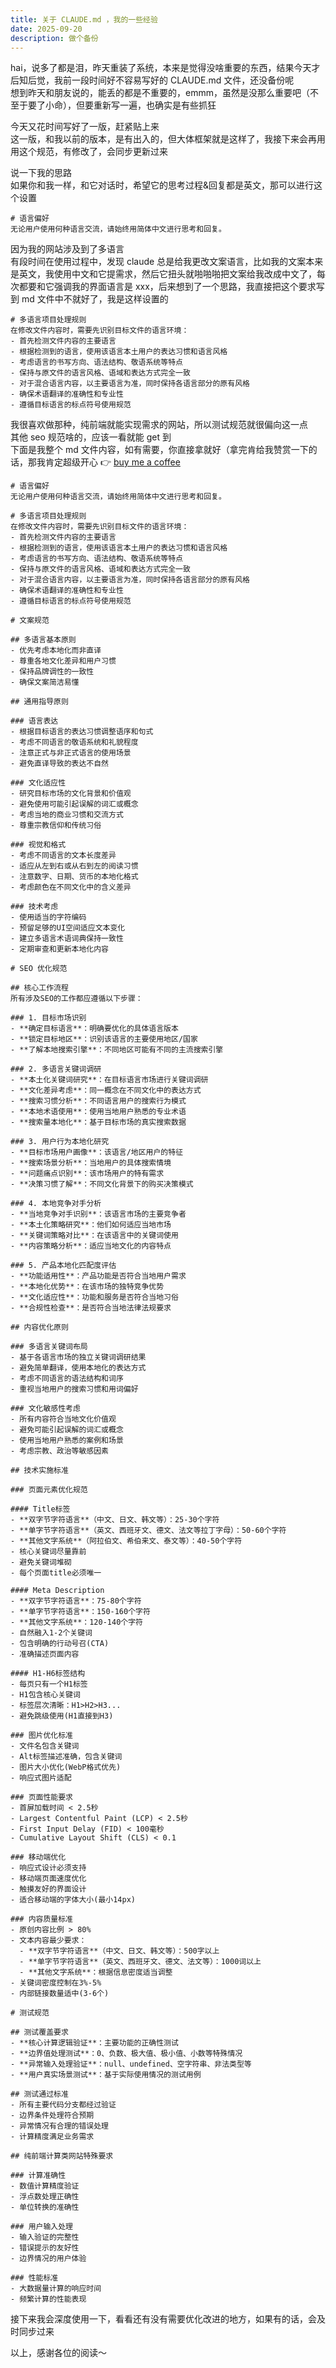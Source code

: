 ```yaml
---
title: 关于 CLAUDE.md ，我的一些经验
date: 2025-09-20
description: 做个备份
---
```


hai，说多了都是泪，昨天重装了系统，本来是觉得没啥重要的东西，结果今天才后知后觉，我前一段时间好不容易写好的 CLAUDE.md 文件，还没备份呢   
想到昨天和朋友说的，能丢的都是不重要的，emmm，虽然是没那么重要吧（不至于要了小命），但要重新写一遍，也确实是有些抓狂

今天又花时间写好了一版，赶紧贴上来   
这一版，和我以前的版本，是有出入的，但大体框架就是这样了，我接下来会再用用这个规范，有修改了，会同步更新过来

说一下我的思路   
如果你和我一样，和它对话时，希望它的思考过程&回复都是英文，那可以进行这个设置   
```
# 语言偏好
无论用户使用何种语言交流，请始终用简体中文进行思考和回复。
```

因为我的网站涉及到了多语言   
有段时间在使用过程中，发现 claude 总是给我更改文案语言，比如我的文案本来是英文，我使用中文和它提需求，然后它扭头就啪啪啪把文案给我改成中文了，每次都要和它强调我的界面语言是 xxx，后来想到了一个思路，我直接把这个要求写到 md 文件中不就好了，我是这样设置的   
```
# 多语言项目处理规则
在修改文件内容时，需要先识别目标文件的语言环境：
- 首先检测文件内容的主要语言
- 根据检测到的语言，使用该语言本土用户的表达习惯和语言风格
- 考虑语言的书写方向、语法结构、敬语系统等特点
- 保持与原文件的语言风格、语域和表达方式完全一致
- 对于混合语言内容，以主要语言为准，同时保持各语言部分的原有风格
- 确保术语翻译的准确性和专业性
- 遵循目标语言的标点符号使用规范
```

我很喜欢做那种，纯前端就能实现需求的网站，所以测试规范就很偏向这一点   
其他 seo 规范啥的，应该一看就能 get 到   
下面是我整个 md 文件内容，如有需要，你直接拿就好（拿完肯给我赞赏一下的话，那我肯定超级开心 👉 [buy me a coffee](/wechat)

```
# 语言偏好
无论用户使用何种语言交流，请始终用简体中文进行思考和回复。

# 多语言项目处理规则
在修改文件内容时，需要先识别目标文件的语言环境：
- 首先检测文件内容的主要语言
- 根据检测到的语言，使用该语言本土用户的表达习惯和语言风格
- 考虑语言的书写方向、语法结构、敬语系统等特点
- 保持与原文件的语言风格、语域和表达方式完全一致
- 对于混合语言内容，以主要语言为准，同时保持各语言部分的原有风格
- 确保术语翻译的准确性和专业性
- 遵循目标语言的标点符号使用规范

# 文案规范

## 多语言基本原则
- 优先考虑本地化而非直译
- 尊重各地文化差异和用户习惯
- 保持品牌调性的一致性
- 确保文案简洁易懂

## 通用指导原则

### 语言表达
- 根据目标语言的表达习惯调整语序和句式
- 考虑不同语言的敬语系统和礼貌程度
- 注意正式与非正式语言的使用场景
- 避免直译导致的表达不自然

### 文化适应性
- 研究目标市场的文化背景和价值观
- 避免使用可能引起误解的词汇或概念
- 考虑当地的商业习惯和交流方式
- 尊重宗教信仰和传统习俗

### 视觉和格式
- 考虑不同语言的文本长度差异
- 适应从左到右或从右到左的阅读习惯
- 注意数字、日期、货币的本地化格式
- 考虑颜色在不同文化中的含义差异

### 技术考虑
- 使用适当的字符编码
- 预留足够的UI空间适应文本变化
- 建立多语言术语词典保持一致性
- 定期审查和更新本地化内容

# SEO 优化规范

## 核心工作流程
所有涉及SEO的工作都应遵循以下步骤：

### 1. 目标市场识别
- **确定目标语言**：明确要优化的具体语言版本
- **锁定目标地区**：识别该语言的主要使用地区/国家
- **了解本地搜索引擎**：不同地区可能有不同的主流搜索引擎

### 2. 多语言关键词调研
- **本土化关键词研究**：在目标语言市场进行关键词调研
- **文化差异考虑**：同一概念在不同文化中的表达方式
- **搜索习惯分析**：不同语言用户的搜索行为模式
- **本地术语使用**：使用当地用户熟悉的专业术语
- **搜索量本地化**：基于目标市场的真实搜索数据

### 3. 用户行为本地化研究
- **目标市场用户画像**：该语言/地区用户的特征
- **搜索场景分析**：当地用户的具体搜索情境
- **问题痛点识别**：该市场用户的特有需求
- **决策习惯了解**：不同文化背景下的购买决策模式

### 4. 本地竞争对手分析
- **当地竞争对手识别**：该语言市场的主要竞争者
- **本土化策略研究**：他们如何适应当地市场
- **关键词策略对比**：在该语言中的关键词使用
- **内容策略分析**：适应当地文化的内容特点

### 5. 产品本地化匹配度评估
- **功能适用性**：产品功能是否符合当地用户需求
- **本地化优势**：在该市场的独特竞争优势
- **文化适应性**：功能和服务是否符合当地习俗
- **合规性检查**：是否符合当地法律法规要求

## 内容优化原则

### 多语言关键词布局
- 基于各语言市场的独立关键词调研结果
- 避免简单翻译，使用本地化的表达方式
- 考虑不同语言的语法结构和词序
- 重视当地用户的搜索习惯和用词偏好

### 文化敏感性考虑
- 所有内容符合当地文化价值观
- 避免可能引起误解的词汇或概念
- 使用当地用户熟悉的案例和场景
- 考虑宗教、政治等敏感因素

## 技术实施标准

### 页面元素优化规范

#### Title标签
- **双字节字符语言**（中文、日文、韩文等）：25-30个字符
- **单字节字符语言**（英文、西班牙文、德文、法文等拉丁字母）：50-60个字符
- **其他文字系统**（阿拉伯文、希伯来文、泰文等）：40-50个字符
- 核心关键词尽量靠前
- 避免关键词堆砌
- 每个页面title必须唯一

#### Meta Description
- **双字节字符语言**：75-80个字符
- **单字节字符语言**：150-160个字符
- **其他文字系统**：120-140个字符
- 自然融入1-2个关键词
- 包含明确的行动号召(CTA)
- 准确描述页面内容

#### H1-H6标签结构
- 每页只有一个H1标签
- H1包含核心关键词
- 标签层次清晰：H1>H2>H3...
- 避免跳级使用(H1直接到H3)

### 图片优化标准
- 文件名包含关键词
- Alt标签描述准确，包含关键词
- 图片大小优化(WebP格式优先)
- 响应式图片适配

### 页面性能要求
- 首屏加载时间 < 2.5秒
- Largest Contentful Paint (LCP) < 2.5秒
- First Input Delay (FID) < 100毫秒
- Cumulative Layout Shift (CLS) < 0.1

### 移动端优化
- 响应式设计必须支持
- 移动端页面速度优化
- 触摸友好的界面设计
- 适合移动端的字体大小(最小14px)

### 内容质量标准
- 原创内容比例 > 80%
- 文本内容最少要求：
  - **双字节字符语言**（中文、日文、韩文等）：500字以上
  - **单字节字符语言**（英文、西班牙文、德文、法文等）：1000词以上
  - **其他文字系统**：根据信息密度适当调整
- 关键词密度控制在3%-5%
- 内部链接数量适中(3-6个)

# 测试规范

## 测试覆盖要求
- **核心计算逻辑验证**：主要功能的正确性测试
- **边界值处理测试**：0、负数、极大值、极小值、小数等特殊情况
- **异常输入处理验证**：null、undefined、空字符串、非法类型等
- **用户真实场景测试**：基于实际使用情况的测试用例

## 测试通过标准
- 所有主要代码分支都经过验证
- 边界条件处理符合预期
- 异常情况有合理的错误处理
- 计算精度满足业务需求

## 纯前端计算类网站特殊要求

### 计算准确性
- 数值计算精度验证
- 浮点数处理正确性
- 单位转换的准确性

### 用户输入处理
- 输入验证的完整性
- 错误提示的友好性
- 边界情况的用户体验

### 性能标准
- 大数据量计算的响应时间
- 频繁计算的性能表现
```

接下来我会深度使用一下，看看还有没有需要优化改进的地方，如果有的话，会及时同步过来

以上，感谢各位的阅读～